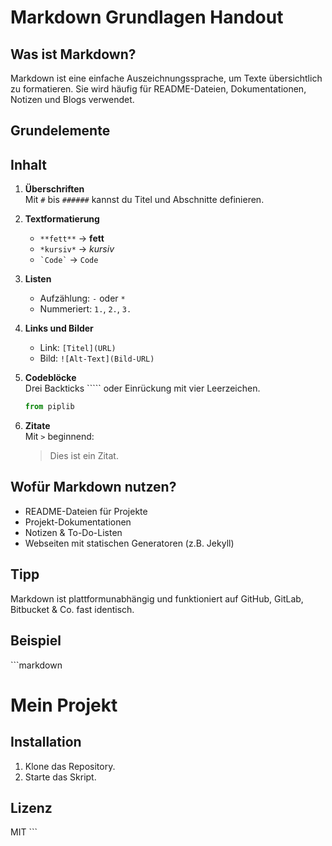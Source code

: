
# Markdown Grundlagen Handout

## Was ist Markdown?
Markdown ist eine einfache Auszeichnungssprache, um Texte übersichtlich zu formatieren. Sie wird häufig für README-Dateien, Dokumentationen, Notizen und Blogs verwendet.

## Grundelemente
## Inhalt

1. **Überschriften**  
   Mit `#` bis `######` kannst du Titel und Abschnitte definieren.

2. **Textformatierung**  
   - `**fett**` → **fett**  
   - `*kursiv*` → *kursiv*  
   - `` `Code` `` → `Code`

3. **Listen**  
   - Aufzählung: `-` oder `*`  
   - Nummeriert: `1.`, `2.`, `3.`

4. **Links und Bilder**  
   - Link: `[Titel](URL)`  
   - Bild: `![Alt-Text](Bild-URL)`

5. **Codeblöcke**  
   Drei Backticks ````` oder Einrückung mit vier Leerzeichen.
   ~~~~python
   from piplib

6. **Zitate**  
   Mit `>` beginnend:  
   > Dies ist ein Zitat.


## Wofür Markdown nutzen?
- README-Dateien für Projekte
- Projekt-Dokumentationen
- Notizen & To-Do-Listen
- Webseiten mit statischen Generatoren (z.B. Jekyll)

## Tipp
Markdown ist plattformunabhängig und funktioniert auf GitHub, GitLab, Bitbucket & Co. fast identisch.

## Beispiel
\`\`\`markdown
# Mein Projekt

## Installation
1. Klone das Repository.
2. Starte das Skript.

## Lizenz
MIT
\`\`\`
